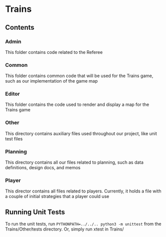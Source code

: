 # Trains

## Contents

### Admin
This folder contains code related to the Referee

### Common
This folder contains common code that will be used for the Trains game, such as our implementation
of the game map

### Editor
This folder contains the code used to render and display a map for the Trains game

### Other
This directory contains auxiliary files used throughout our project, like unit test files

### Planning
This directory contains all our files related to planning, such as data definitions, design
docs, and memos

### Player
This director contains all files related to players. Currently, it holds a file with a couple of initial strategies
that a player could use

## Running Unit Tests
To run the unit tests, run `PYTHONPATH=../../.. python3 -m unittest` from the Trains/Other/tests directory.
Or, simply run xtest in Trains/

